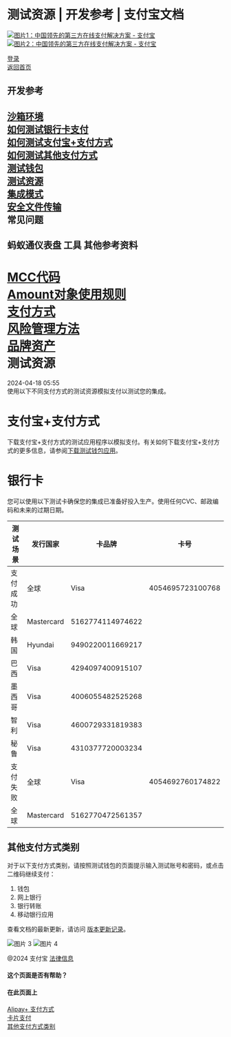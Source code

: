 测试资源 | 开发参考 | 支付宝文档
===============

[![图片1：中国领先的第三方在线支付解决方案 - 支付宝](https://ac.alipay.com/storage/2024/3/26/d66c43c0-440d-4c97-9976-f2028a2c8c5e.svg) ![图片2：中国领先的第三方在线支付解决方案 - 支付宝](https://ac.alipay.com/storage/2024/3/26/a48bd336-aea0-4f16-bf83-616eacbb4434.svg)](/docs/)

[登录](https://global.alipay.com/ilogin/account_login.htm?goto=https%3A%2F%2Fglobal.alipay.com%2Fdocs%2Fac%2Fref%2Ftest_resource)  
[返回首页](../../)

开发参考
--------

[沙箱环境](/docs/ac/ref/sandbox)  
[如何测试银行卡支付](/docs/ac/ref/card)  
[如何测试支付宝+支付方式](/docs/ac/ref/wallet)  
[如何测试其他支付方式](/docs/ac/ref/other)  
[测试钱包](/docs/ac/ref/testwallet)  
[测试资源](/docs/ac/ref/test_resource)  
[集成模式](/docs/ac/ref/oy9921)  
[安全文件传输](/docs/ac/ref/xgcpey)  
常见问题
--------

蚂蚁通仪表盘
工具
其他参考资料
--------

[MCC代码](/docs/ac/ref/mcccodes)  
[Amount对象使用规则](/docs/ac/ref/cc)  
[支付方式](/docs/ac/ref/payment_method)  
[风险管理方法](/docs/ac/ref/risk_methods)  
[品牌资产](/docs/ac/ref/brandasset)  
测试资源
=================  
2024-04-18 05:55  
使用以下不同支付方式的测试资源模拟支付以测试您的集成。

支付宝+支付方式
======================  
下载支付宝+支付方式的测试应用程序以模拟支付。有关如何下载支付宝+支付方式的更多信息，请参阅[下载测试钱包应用](https://global.alipay.com/docs/ac/ref/testwallet#VMtOR)。

银行卡
====  
您可以使用以下测试卡确保您的集成已准备好投入生产。使用任何CVC、邮政编码和未来的过期日期。

| **测试场景** | **发行国家** | **卡品牌** | **卡号** |
| --- | --- | --- | --- |
| 支付成功 | 全球 | Visa | 4054695723100768 |
| 全球 | Mastercard | 5162774114974622 |
| 韩国 | Hyundai | 9490220011669217 |
| 巴西 | Visa | 4294097400915107 |
| 墨西哥 | Visa | 4006055482525268 |
| 智利 | Visa | 4600729331819383 |
| 秘鲁 | Visa | 4310377720003234 |
| 支付失败 | 全球 | Visa | 4054692760174822 |
| 全球 | Mastercard | 5162770472561357 |

其他支付方式类别
------------------

对于以下支付方式类别，请按照测试钱包的页面提示输入测试账号和密码，或点击二维码继续支付：

1.  钱包
2.  网上银行
3.  银行转账
4.  移动银行应用

查看文档的最新更新，请访问 [版本更新记录](https://global.alipay.com/docs/releasenotes)。

![图片 3](https://ac.alipay.com/storage/2021/5/20/19b2c126-9442-4f16-8f20-e539b1db482a.png) ![图片 4](https://ac.alipay.com/storage/2021/5/20/e9f3f154-dbf0-455f-89f0-b3d4e0c14481.png)

@2024 支付宝 [法律信息](https://global.alipay.com/docs/ac/platform/membership)

#### 这个页面是否有帮助？

#### 在此页面上

[Alipay+ 支付方式](#mdQDG "Alipay+ 支付方式")  
[卡片支付](#dD8ks "卡片支付")  
[其他支付方式类别](#c526x "其他支付方式类别")
